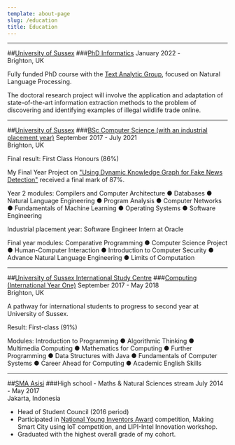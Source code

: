 ```yaml
---
template: about-page
slug: /education
title: Education
---
```


***

##[University of Sussex](https://sussex.ac.uk)
###[PhD Informatics](https://www.sussex.ac.uk/study/phd/degrees/informatics-phd)
January 2022 -  
Brighton, UK

Fully funded PhD course with the [Text Analytic Group](https://www.sussex.ac.uk/research/centres/ai-research-group/research/nlp), 
focused on Natural Language Processing.

The doctoral research project will involve the application and adaptation of
state-of-the-art information extraction methods to the problem of discovering and
identifying examples of illegal wildlife trade online.

***

##[University of Sussex](https://sussex.ac.uk)
###[BSc Computer Science (with an industrial placement year)](https://www.sussex.ac.uk/study/undergraduate/courses/computer-science-with-an-industrial-placement-year-bsc)
September 2017 - July 2021  
Brighton, UK

Final result: First Class Honours (86%)

My Final Year Project on ["Using Dynamic Knowledge Graph for Fake News Detection"](/ug-dissertation) received a final mark of 87%.

Year 2 modules:
Compilers and Computer Architecture ● Databases ● Natural Language Engineering ● Program Analysis ● Computer Networks ●
Fundamentals of Machine Learning ● Operating Systems ● Software Engineering

Industrial placement year: Software Engineer Intern at Oracle

Final year modules: Comparative Programming ● Computer Science Project ● Human-Computer Interaction ● Introduction to 
Computer Security ● Advance Natural Language Engineering ● Limits of Computation

***

##[University of Sussex International Study Centre](https://isc.sussex.ac.uk/)
###[Computing (International Year One)](https://isc.sussex.ac.uk/our-courses/international-year-one/computing)
September 2017 - May 2018  
Brighton, UK

A pathway for international students to progress to second year at University of Sussex.

Result: First-class (91%)

Modules: Introduction to Programming ● Algorithmic Thinking ● Multimedia Computing ● Mathematics for Computing ● Further
Programming ● Data Structures with Java ● Fundamentals of Computer Systems ● Career Ahead for Computing ● Academic English Skills

***

##[SMA Asisi](https://sekolahasisi.sch.id/index.php/sma)
###High school - Maths & Natural Sciences stream
July 2014 - May 2017  
Jakarta, Indonesia

- Head of Student Council (2016 period)  
- Participated in [National Young Inventors Award](https://kompetisi.lipi.go.id/tentang/nyia) competition, Making Smart
City using IoT competition, and LIPI-Intel Innovation workshop.  
- Graduated with the highest overall grade of my cohort.